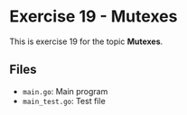 # Exercise 19 - Mutexes

This is exercise 19 for the topic **Mutexes**.

## Files
- `main.go`: Main program
- `main_test.go`: Test file
